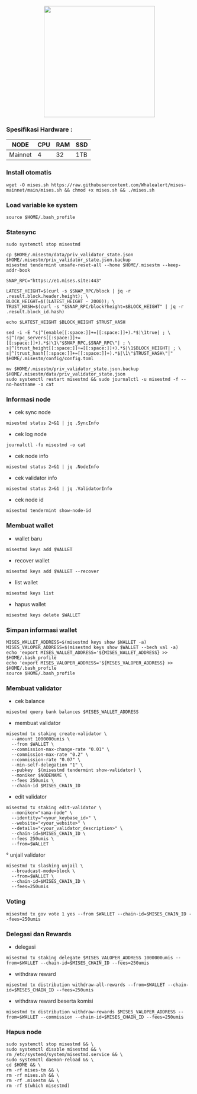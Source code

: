 <p align="center">
  <img width="300" height="auto" src="https://user-images.githubusercontent.com/108969749/203468600-bd337c5d-70b2-46bd-8a56-bcc001a447db.jpeg">
</p>



### Spesifikasi Hardware :
NODE  | CPU     | RAM      | SSD     |
| ------------- | ------------- | ------------- | -------- |
| Mainnet | 4          | 32         | 1TB  |

### Install otomatis
```
wget -O mises.sh https://raw.githubusercontent.com/Whalealert/mises-mainnet/main/mises.sh && chmod +x mises.sh && ./mises.sh
```
### Load variable ke system
```
source $HOME/.bash_profile
```
### Statesync
```
sudo systemctl stop misestmd

cp $HOME/.misestm/data/priv_validator_state.json $HOME/.misestm/priv_validator_state.json.backup
misestmd tendermint unsafe-reset-all --home $HOME/.misestm --keep-addr-book

SNAP_RPC="https://e1.mises.site:443"

LATEST_HEIGHT=$(curl -s $SNAP_RPC/block | jq -r .result.block.header.height); \
BLOCK_HEIGHT=$((LATEST_HEIGHT - 2000)); \
TRUST_HASH=$(curl -s "$SNAP_RPC/block?height=$BLOCK_HEIGHT" | jq -r .result.block_id.hash)

echo $LATEST_HEIGHT $BLOCK_HEIGHT $TRUST_HASH

sed -i -E "s|^(enable[[:space:]]+=[[:space:]]+).*$|\1true| ; \
s|^(rpc_servers[[:space:]]+=[[:space:]]+).*$|\1\"$SNAP_RPC,$SNAP_RPC\"| ; \
s|^(trust_height[[:space:]]+=[[:space:]]+).*$|\1$BLOCK_HEIGHT| ; \
s|^(trust_hash[[:space:]]+=[[:space:]]+).*$|\1\"$TRUST_HASH\"|" $HOME/.misestm/config/config.toml

mv $HOME/.misestm/priv_validator_state.json.backup $HOME/.misestm/data/priv_validator_state.json
sudo systemctl restart misestmd && sudo journalctl -u misestmd -f --no-hostname -o cat
```
### Informasi node

   * cek sync node
```
misestmd status 2>&1 | jq .SyncInfo
```
   * cek log node
```
journalctl -fu misestmd -o cat
```
   * cek node info
```
misestmd status 2>&1 | jq .NodeInfo
```
   * cek validator info
```
misestmd status 2>&1 | jq .ValidatorInfo
```
  * cek node id
```
misestmd tendermint show-node-id
```

### Membuat wallet
   * wallet baru
```
misestmd keys add $WALLET
```
   * recover wallet
```
misestmd keys add $WALLET --recover
```
   * list wallet
```
misestmd keys list
```
   * hapus wallet
```
misestmd keys delete $WALLET
```
### Simpan informasi wallet
```
MISES_WALLET_ADDRESS=$(misestmd keys show $WALLET -a)
MISES_VALOPER_ADDRESS=$(misestmd keys show $WALLET --bech val -a)
echo 'export MISES_WALLET_ADDRESS='${MISES_WALLET_ADDRESS} >> $HOME/.bash_profile
echo 'export MISES_VALOPER_ADDRESS='${MISES_VALOPER_ADDRESS} >> $HOME/.bash_profile
source $HOME/.bash_profile
```

### Membuat validator
 * cek balance
```
misestmd query bank balances $MISES_WALLET_ADDRESS
```
 * membuat validator
```
misestmd tx staking create-validator \
  --amount 1000000umis \
  --from $WALLET \
  --commission-max-change-rate "0.01" \
  --commission-max-rate "0.2" \
  --commission-rate "0.07" \
  --min-self-delegation "1" \
  --pubkey  $(misestmd tendermint show-validator) \
  --moniker $NODENAME \
  --fees 250umis \
  --chain-id $MISES_CHAIN_ID
```
 * edit validator
```
misestmd tx staking edit-validator \
  --moniker="nama-node" \
  --identity="<your_keybase_id>" \
  --website="<your_website>" \
  --details="<your_validator_description>" \
  --chain-id=$MISES_CHAIN_ID \
  --fees 250umis \
  --from=$WALLET
```
 ° unjail validator
```
misestmd tx slashing unjail \
  --broadcast-mode=block \
  --from=$WALLET \
  --chain-id=$MISES_CHAIN_ID \
  --fees=250umis
```
### Voting
```
misestmd tx gov vote 1 yes --from $WALLET --chain-id=$MISES_CHAIN_ID --fees=250umis
```
### Delegasi dan Rewards
  * delegasi
```
misestmd tx staking delegate $MISES_VALOPER_ADDRESS 1000000umis --from=$WALLET --chain-id=$MISES_CHAIN_ID --fees=250umis
```
  * withdraw reward
```
misestmd tx distribution withdraw-all-rewards --from=$WALLET --chain-id=$MISES_CHAIN_ID --fees=250umis
```
  * withdraw reward beserta komisi
```
misestmd tx distribution withdraw-rewards $MISES_VALOPER_ADDRESS --from=$WALLET --commission --chain-id=$MISES_CHAIN_ID --fees=250umis
```

### Hapus node
```
sudo systemctl stop misestmd && \
sudo systemctl disable misestmd && \
rm /etc/systemd/system/misestmd.service && \
sudo systemctl daemon-reload && \
cd $HOME && \
rm -rf mises-tm && \
rm -rf mises.sh && \
rm -rf .misestm && \
rm -rf $(which misestmd)
```
